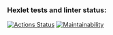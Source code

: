 ### Hexlet tests and linter status:
[![Actions Status](https://github.com/Lessorus/frontend-project-44/actions/workflows/hexlet-check.yml/badge.svg)](https://github.com/Lessorus/frontend-project-44/actions)
[![Maintainability](https://api.codeclimate.com/v1/badges/7dc9fa98c4b5025b9be8/maintainability)](https://codeclimate.com/github/Lessorus/frontend-project-44/maintainability)

